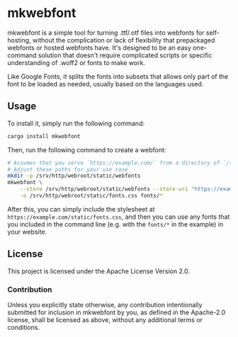 # mkwebfont

mkwebfont is a simple tool for turning .ttf/.otf files into webfonts for self-hosting, without the complication or lack
of flexibility that prepackaged webfonts or hosted webfonts have. It's designed to be an easy one-command solution
that doesn't require complicated scripts or specific understanding of .woff2 or fonts to make work.

Like Google Fonts, it splits the fonts into subsets that allows only part of the font to be loaded as needed,
usually based on the languages used.

## Usage

To install it, simply run the following command:
```bash
cargo install mkwebfont
```

Then, run the following command to create a webfont:
```bash
# Assumes that you serve `https://example.com/` from a directory of `/srv/http/root`.
# Adjust these paths for your use case
mkdir -p /srv/http/webroot/static/webfonts
mkwebfont \
    --store /srv/http/webroot/static/webfonts --store-uri "https://example.com/static/webfonts/" \
    -o /srv/http/webroot/static/fonts.css fonts/* 
```

After this, you can simply include the stylesheet at `https://example.com/static/fonts.css`, and then you can use any
fonts that you included in the command line (e.g. with the `fonts/*` in the example) in your website.

## License

This project is licensed under the Apache License Version 2.0.

### Contribution

Unless you explicitly state otherwise, any contribution intentionally submitted for inclusion in mkwebfont by you, as
defined in the Apache-2.0 license, shall be licensed as above, without any additional terms or conditions.
